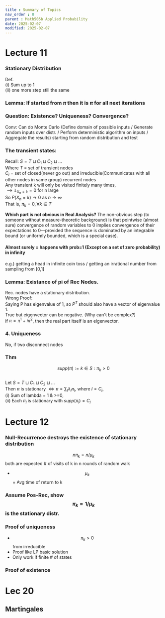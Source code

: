 ```yaml
---
title : Summary of Topics
nav_order : 0
parent : Math505b Applied Probability
date: 2025-02-07
modified: 2025-02-07
---
```

# Lecture 11
### Stationary Distribution
Def.  
(i) Sum up to 1  
(ii) one more step still the same  
### Lemma: If started from $\pi$ then it is $\pi$ for all next iterations  
### Question: Existence? Uniqueness? Convergence?  
Conv: Can do Monte Carlo (Define domain of possible inputs / Generate random inputs over distr. / Perform deterministic algorithm on inputs / Aggregate the results) starting from random distribution and test  

### The transient states:
Recall: $S = T \sqcup C_1 \sqcup C_2 \sqcup ...$    
Where $T$ = set of transient nodes  
$C_i$ = set of closed(never go out) and irreducible(Communicates with all other nodes in same group) recurrent nodes  
Any transient k will only be visited finitely many times,  
$\implies \mathbb{1}_{X_n=k} = 0$ for n large  
So $P(X_n = k) \to 0$ as $n \to \infty$  
That is, $\pi_k = 0, \forall k \in T$  

**Which part is not obvious in Real Analysis?**
The non-obvious step (to someone without measure-theoretic background) is that pointwise (almost sure) convergence of random variables to 0 implies convergence of their expectations to 0—provided the sequence is dominated by an integrable bound (or uniformly bounded, which is a special case).  

#### Almost surely = happens with prob=1 (Except on a set of zero probability) in infinity 
e.g.) getting a head in infinite coin toss / getting an irrational number from sampling from [0,1]  

### Lemma: Existance of pi of Rec Nodes.
Rec. nodes have a stationary distribution.  
Wrong Proof:  
Saying P has eigenvalue of 1, so $P^T$ should also have a vector of eigenvalue 1.  
True but eigenvector can be negative. 
(Why can't be complex?)  
if $\pi = \pi^1 + i \pi^2$, then the real part itself is an eigenvector.

### 4. Uniqueness  
No, if two disconnect nodes  

### Thm
$$ supp(\pi) := { k \in S : \pi_k > 0}$$  
Let $S = T \sqcup C_1 \sqcup C_2 \sqcup ...$    
Then $\pi$ is stationary $\iff \pi = \sum_l \lambda_l \pi_l$, where 
$l = C_i$,  
(i) Sum of lambda = 1 & >=0,  
(ii) Each $\pi_l$ is stationary with $supp(\pi_l) = C_l$

# Lecture 12
### Null-Recurrence destroys the existence of stationary distribution 
$$n \pi_k = n / \mu_k$$ both are expected # of visits of k in n rounds of random walk  
* $$\mu_k$$ = Avg time of return to k  
### Assume Pos-Rec, show $$\pi_k = 1/ \mu_k$$ is the stationary distr.  
### Proof of uniqueness
* $$\pi_k > 0 $$ from irreducible  
* Proof like LP basic solution  
* Only work if finite # of states  
### Proof of existence  


# Lec 20 
## Martingales